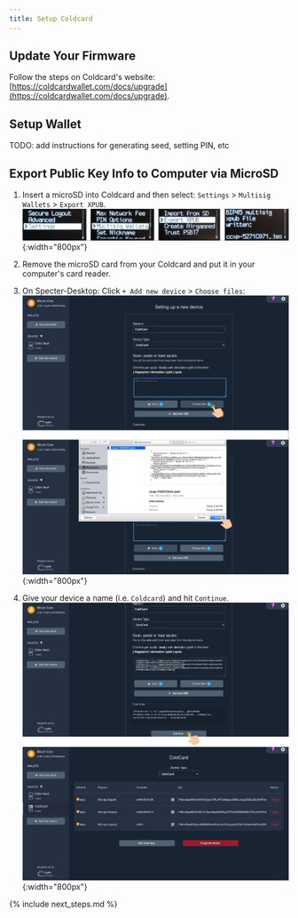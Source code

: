 ```yaml
---
title: Setup Coldcard
---
```


## Update Your Firmware
Follow the steps on Coldcard's website:  
[https://coldcardwallet.com/docs/upgrade](https://coldcardwallet.com/docs/upgrade).

## Setup Wallet
TODO: add instructions for generating seed, setting PIN, etc

## Export Public Key Info to Computer via MicroSD
1. Insert a microSD into Coldcard and then select: `Settings` > `Multisig Wallets` > `Export XPUB`.  
![](/assets/img/setup-coldcard-export-pubkey.jpg){:width="800px"}

2. Remove the microSD card from your Coldcard and put it in your computer's card reader.  

3. On Specter-Desktop: Click `+ Add new device` > `Choose files`:  
![](/assets/img/setup-coldcard-specter-scan.jpg){:width="800px"}  

4. Give your device a name (i.e. `Coldcard`) and hit `Continue`.  
![](/assets/img/setup-coldcard-specter-scanned.jpg){:width="800px"}


{% include next_steps.md %}
